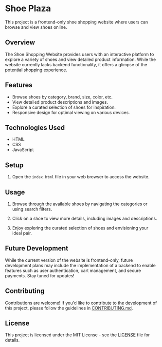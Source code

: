 

# Shoe Plaza

This project is a frontend-only shoe shopping website where users can browse and view shoes online.

## Overview

The Shoe Shopping Website provides users with an interactive platform to explore a variety of shoes and view detailed product information. While the website currently lacks backend functionality, it offers a glimpse of the potential shopping experience.

## Features

- Browse shoes by category, brand, size, color, etc.
- View detailed product descriptions and images.
- Explore a curated selection of shoes for inspiration.
- Responsive design for optimal viewing on various devices.

## Technologies Used

- HTML
- CSS
- JavaScript


## Setup


1. Open the `index.html` file in your web browser to access the website.

## Usage

1. Browse through the available shoes by navigating the categories or using search filters.

2. Click on a shoe to view more details, including images and descriptions.

3. Enjoy exploring the curated selection of shoes and envisioning your ideal pair.

## Future Development

While the current version of the website is frontend-only, future development plans may include the implementation of a backend to enable features such as user authentication, cart management, and secure payments. Stay tuned for updates!

## Contributing

Contributions are welcome! If you'd like to contribute to the development of this project, please follow the guidelines in [CONTRIBUTING.md](CONTRIBUTING.md).

## License

This project is licensed under the MIT License - see the [LICENSE](LICENSE) file for details.

